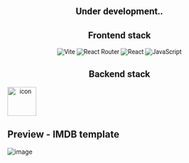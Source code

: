 <div align="center" style="font-family: roboto">
  
## Under development..

  
## Frontend stack
![Vite](https://img.shields.io/badge/vite-%23646CFF.svg?style=for-the-badge&logo=vite&logoColor=white)
![React Router](https://img.shields.io/badge/React_Router-CA4245?style=for-the-badge&logo=react-router&logoColor=white)
![React](https://img.shields.io/badge/react-%2320232a.svg?style=for-the-badge&logo=react&logoColor=%2361DAFB)
![JavaScript](https://img.shields.io/badge/javascript-%23323330.svg?style=for-the-badge&logo=javascript&logoColor=%23F7DF1E)

## Backend stack
<div style="display: flex; align-items: flex-start;"><img src="https://techstack-generator.vercel.app/csharp-icon.svg" alt="icon" width="65" height="65" /></div>
<!-- Proudly created with GPRM ( https://gprm.itsvg.in ) -->

</div>
<div>
  
## Preview - IMDB template 
  
![image](https://github.com/user-attachments/assets/94b32372-a2b3-4574-9d34-3ca86965d41e)

</div>

